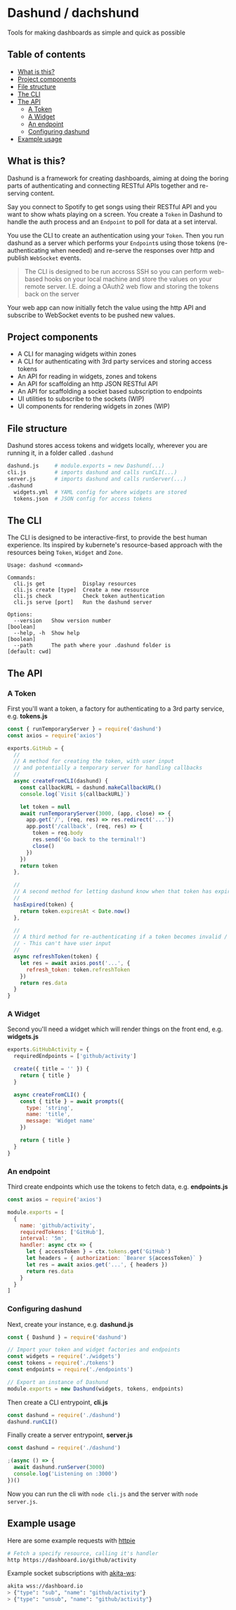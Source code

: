 # Dashund / dachshund

Tools for making dashboards as simple and quick as possible

<!-- toc-head -->

## Table of contents

- [What is this?](#what-is-this)
- [Project components](#project-components)
- [File structure](#file-structure)
- [The CLI](#the-cli)
- [The API](#the-api)
  - [A Token](#a-token)
  - [A Widget](#a-widget)
  - [An endpoint](#an-endpoint)
  - [Configuring dashund](#configuring-dashund)
- [Example usage](#example-usage)

<!-- toc-tail -->

## What is this?

Dashund is a framework for creating dashboards, aiming at doing the boring parts
of authenticating and connecting RESTful APIs together and re-serving content.

Say you connect to Spotify to get songs using their RESTful API
and you want to show whats playing on a screen.
You create a `Token` in Dashund to handle the auth process
and an `Endpoint` to poll for data at a set interval.

You use the CLI to create an authentication using your `Token`.
Then you run dashund as a server which performs your `Endpoint`s using those tokens
(re-authenticating when needed) and re-serve the responses over http and publish `WebSocket` events.

> The CLI is designed to be run accross SSH so you can perform web-based hooks
> on your local machine and store the values on your remote server.
> I.E. doing a OAuth2 web flow and storing the tokens back on the server

Your web app can now initially fetch the value using the http API
and subscribe to WebSocket events to be pushed new values.

## Project components

- A CLI for managing widgets within zones
- A CLI for authenticating with 3rd party services and storing access tokens
- An API for reading in widgets, zones and tokens
- An API for scaffolding an http JSON RESTful API
- An API for scaffolding a socket based subscription to endpoints
- UI utilities to subscribe to the sockets (WIP)
- UI components for rendering widgets in zones (WIP)

## File structure

Dashund stores access tokens and widgets locally, wherever you are running it,
in a folder called `.dashund`

```bash
dashund.js     # module.exports = new Dashund(...)
cli.js         # imports dashund and calls runCLI(...)
server.js      # imports dashund and calls runServer(...)
.dashund
  widgets.yml  # YAML config for where widgets are stored
  tokens.json  # JSON config for access tokens
```

## The CLI

The CLI is designed to be interactive-first, to provide the best human experience.
Its inspired by kubernete's resource-based approach with the resources being
`Token`, `Widget` and `Zone`.

```
Usage: dashund <command>

Commands:
  cli.js get            Display resources
  cli.js create [type]  Create a new resource
  cli.js check          Check token authentication
  cli.js serve [port]   Run the dashund server

Options:
  --version   Show version number                                      [boolean]
  --help, -h  Show help                                                [boolean]
  --path      The path where your .dashund folder is              [default: cwd]
```

## The API

### A Token

First you'll want a token, a factory for authenticating to a 3rd party service,
e.g. **tokens.js**

```js
const { runTemporaryServer } = require('dashund')
const axios = require('axios')

exports.GitHub = {
  //
  // A method for creating the token, with user input
  // and potentially a temporary server for handling callbacks
  //
  async createFromCLI(dashund) {
    const callbackURL = dashund.makeCallbackURL()
    console.log(`Visit ${callbackURL}`)

    let token = null
    await runTemporaryServer(3000, (app, close) => {
      app.get('/', (req, res) => res.redirect('...'))
      app.post('/callback', (req, res) => {
        token = req.body
        res.send('Go back to the terminal!')
        close()
      })
    })
    return token
  },

  //
  // A second method for letting dashund know when that token has expired
  //
  hasExpired(token) {
    return token.expiresAt < Date.now()
  },

  //
  // A third method for re-authenticating if a token becomes invalid / expires
  // - This can't have user input
  //
  async refreshToken(token) {
    let res = await axios.post('...', {
      refresh_token: token.refreshToken
    })
    return res.data
  }
}
```

### A Widget

Second you'll need a widget which will render things on the front end,
e.g. **widgets.js**

```js
exports.GitHubActivity = {
  requiredEndpoints = ['github/activity']

  create({ title = '' }) {
    return { title }
  }

  async createFromCLI() {
    const { title } = await prompts({
      type: 'string',
      name: 'title',
      message: 'Widget name'
    })

    return { title }
  }
}
```

### An endpoint

Third create endpoints which use the tokens to fetch data,
e.g. **endpoints.js**

```js
const axios = require('axios')

module.exports = [
  {
    name: 'github/activity',
    requiredTokens: ['GitHub'],
    interval: '5m',
    handler: async ctx => {
      let { accessToken } = ctx.tokens.get('GitHub')
      let headers = { authorization: `Bearer ${accessToken}` }
      let res = await axios.get('...', { headers })
      return res.data
    }
  }
]
```

### Configuring dashund

Next, create your instance, e.g. **dashund.js**

```js
const { Dashund } = require('dashund')

// Import your token and widget factories and endpoints
const widgets = require('./widgets')
const tokens = require('./tokens')
const endpoints = require('./endpoints')

// Export an instance of Dashund
module.exports = new Dashund(widgets, tokens, endpoints)
```

Then create a CLI entrypoint, **cli.js**

```js
const dashund = require('./dashund')
dashund.runCLI()
```

Finally create a server entrypoint, **server.js**

```js
const dashund = require('./dashund')

;(async () => {
  await dashund.runServer(3000)
  console.log('Listening on :3000')
})()
```

Now you can run the cli with `node cli.js` and the server with `node server.js`.

## Example usage

Here are some example requests with [httpie](https://httpie.org/)

```bash
# Fetch a specify resource, calling it's handler
http https://dashboard.io/github/activity
```

Example socket subscriptions with [akita-ws](https://github.com/robb-j/akita):

```bash
akita wss://dashboard.io
> {"type": "sub", "name": "github/activity"}
> {"type": "unsub", "name": "github/activity"}
```
